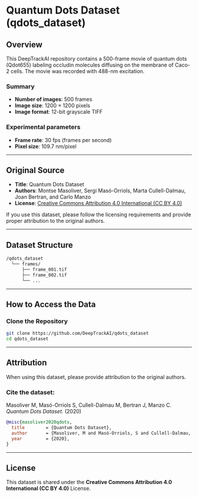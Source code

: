 # Quantum Dots Dataset (qdots_dataset)

## Overview

This DeepTrackAI repository contains a 500-frame movie of quantum dots (Qdot655) labeling occludin molecules diffusing on the membrane of Caco-2 cells. The movie was recorded with 488-nm excitation.

### Summary
- **Number of images**: 500 frames
- **Image size**: 1200 × 1200 pixels  
- **Image format**: 12-bit grayscale TIFF

### Experimental parameters
- **Frame rate**: 30 fps (frames per second)  
- **Pixel size**: 109.7 nm/pixel  

---

## Original Source

- **Title**: Quantum Dots Dataset  
- **Authors**: Montse Masoliver, Sergi Masó-Orriols, Marta Cullell-Dalmau, Joan Bertran, and Carlo Manzo    
- **License**: [Creative Commons Attribution 4.0 International (CC BY 4.0)](https://creativecommons.org/licenses/by/4.0/)

If you use this dataset, please follow the licensing requirements and provide proper attribution to the original authors.

---

## Dataset Structure

```bash
/qdots_dataset  
  └── frames/
      ├── frame_001.tif
      ├── frame_002.tif
      └── ...        
```

---

## How to Access the Data

### Clone the Repository
```bash
git clone https://github.com/DeepTrackAI/qdots_dataset
cd qdots_dataset
```

---

## Attribution

When using this dataset, please provide attribution to the original authors.

### Cite the dataset:
Masoliver M, Masó-Orriols S, Cullell-Dalmau M, Bertran J, Manzo C. *Quantum Dots Dataset.* (2020)

```bibtex
@misc{masoliver2020qdots,
  title        = {Quantum Dots Dataset},
  author       = {Masoliver, M and Masó-Orriols, S and Cullell-Dalmau, M and Bertran, J and Manzo, C},
  year         = {2020},
}
```
---

## License

This dataset is shared under the **Creative Commons Attribution 4.0 International (CC BY 4.0)** License.
